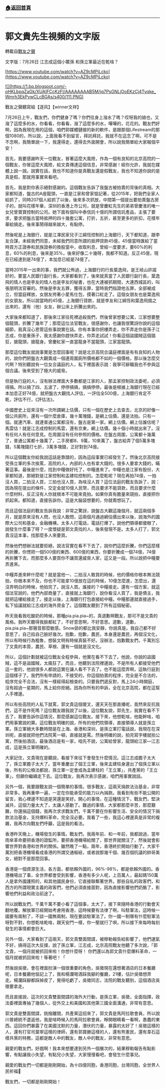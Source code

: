 ###  [:house:返回首頁](https://github.com/ourhimalayas/txt)
---
# 郭文貴先生視頻的文字版
轉載自[戰友之聲](http://littleantvoice.blogspot.com)

文字版：7月26日 江志成這個小鱉孫 和孫立軍最近在乾啥？


[https://www.youtube.com/watch?v=AZ9cMPjLcko](https://www.youtube.com/watch?v=AZ9cMPjLcko)




[!\[\](https://1.bp.blogspot.com/-oHKLbpqZaGk/XUAIFCcKzFI/AAAAAAAAB5M/jq7PsGNLjOoEKzCj4Tyqke_Wmrh3EkPywCLcBGAs/s400/111.PNG)](https://1.bp.blogspot.com/-oHKLbpqZaGk/XUAIFCcKzFI/AAAAAAAAB5M/jq7PsGNLjOoEKzCj4Tyqke_Wmrh3EkPywCLcBGAs/s1600/111.PNG)



戰友之聲聽寫組【逐风】【winner文祥】


7月26日上午，戰友們，你們健身了嗎？你們往身上潑水了嗎？哎呀我的娘也，又潑了這麼多的水，你看看，你看看，潑了這麼多的水，嘩嘩的，花花的。戰友們好啊，因為我現在用的這個，咱們郭媒體鏈接的新的軟件，是跟那個Lifestream的那個1080的，所以說，上面我看不到留言，拜託拜託，我就不在這念了啊，可不是不念啊，我簡單說一下，我還得走，還得去外面開會，所以說我簡單給大家報個平安！


首先，我要感謝昨天一位戰友，冒著這麼大風險，作為一個有良知的北京高院的一個戰友，你冒這麼大風險，給文貴傳達這個信息，非常感謝！經你允許，我就在媒體上說一說。說實在話，我也不知道你是真戰友還是假戰友，我也不知道你說的是真是假，那就用事實來看吧。


首先，我是對你表示絕對感謝的。這個戰友告訴了我盤古被拍賣的背後的真相。大家都知道，盤古的A座龍頭，一直是江家和曾家惦記著，從2015年，把我們全家人給抓了，同時207個人給抓了以後，後來多次抓放，中間第一個提出要拍賣盤古房子的，就叫花樣年華，深圳的香港上市公司，就是曾慶紅先生的弟弟曾慶淮的唯一女兒曾寶寶控制的公司。她下面有個叫中泰信託十億的所謂信託產品，主張了要求，要求把盤古當時抵押的四十幾套公寓，打折，五折，甚至更多的折扣，花樣年華給搞走。後來事鬧得越來越大，有點停。


然後呢是上海銀行，就是江澤民家兒子江綿恆控制的上海銀行，天下都知道，跟李友合謀，未經我們同意，未經我們同意所謂的抵押貸款45億，45億當時匯給了當時買方正證券和民族證券的換股當中，收取利息，曾經一度要求，要60%的利息，60%的利息，後來是35%，後來好像二十幾呀，我都不知道。反正45億，現在已經達到是74億了，本加息已經是74億了。


當時2015年一出來的事，我們就公佈過，上海銀行的行長葉逸飛，是王岐山許諾好的，要當人民銀行副行長，大家都看到了，後來就真當了人民銀行副行長，葉逸飛的情人也是李友的情人也是李友的秘書，也在大連被抓期間，大連西城區的，叫張朋明法官審的。然後是李友五罪，獲得五罪，當時我們指證他五罪，全部被成立，但當庭釋放，女朋友挎著小愛馬仕包，摸著口紅走了。這個女朋友也是葉逸飛的女朋友。所以說當時的45億，上海銀行貸款，就是李友和江綿恆和葉逸飛搗之出來的，還有（他）女友，辦公床上折騰出來的。


大家後來都知道了，那後來江家往死裡追殺我們，然後曾家想要公寓，江家想要整個龍頭，折騰了幾年了；那麼這位法官戰友，很感謝你，也讓我很驚訝你說的這個細節，我真沒心思管這些事說實在話。你有本事你把樓弄走，你不弄走你是孫子江志成，你是重孫子，我太感謝你趕快弄走，你弄走試試！你看這個盜國賊這個猖狂，搶龍頭，搶龍身。曾慶紅家一直當龍身不當龍頭，江家當龍頭。


那麼這位戰友就說事實是怎麼回事呢？說是北京高院合議庭裡面是有有良知的人物的，說你們把盤古大觀賣成一個連周圍廁所價格都不如的一個價格，那以後怎麼交代啊？特別聽說有一位女合議庭的人，私下裡面表示說：我寧可辭職我也不參與這個合議。後來受到了極大的威脅。


但是執行庭的人，沒有辦法裡面大多數都是江家的人，那孟家控制政法委呢，必須得搞。所以搞了四、五波了，停停搞搞，搞搞停停。最後是根據上海銀行現在已經本加息正好74億，就把盤古大觀找人評估，一評估全500億，上海銀行肯定不乾，評估不行，《評估法》。


中國歷史上從來沒有一次所謂網上估價，只有一個在歷史上去查去，北京的好像一個公共廁所，還有一個什麼倉庫，幾十萬塊錢，是網上估價，還是法拍。只有一個。就連汽車、就連普通公寓都沒有，盤古是第一家。網上估價。網上估誰估呢？馬雲估！就是江志成控制的馬雲，還有京東，網上估價。幾十個小時就出來了。沒有任何人有任何意見。在周圍沒有任何參照的價格。在盤古周圍，公寓都十幾萬了，普通公寓都十幾萬了，二手房都8、9萬，10來萬了，盤古給弄了個5萬多塊錢，5萬塊錢打七折，3萬多塊錢，正好對到74億。


所以這個戰友你給我說這話是靠譜的，因為這段事實已經發生了。然後北京高院接受孫立軍的多次挨罵，高院的人，內部的人也有拿大錢的。很多人要拿大錢的，瞞著這事。最後是什麼，找到中糧做好托了，中糧進來了。中糧也是江家有股份，大家都知道，那絕對是江家控制和孟建柱控制的。怎麼乾呢？現在再拍74億，一拍沒人買，二拍沒人買，三拍也沒人買，為啥沒人買？這位法庭的戰友告訴了，說：因為現在提出的條件，交定金就10億人民幣，而且要求不能貸款，而且要求什麼什麼材料，反正沒有人你就根本不可能來竟拍。如果你真有膽量來競拍，直接把你抓起來。都知道，直接告訴你。這是大腦袋想要的，你就甭想玩了。


而且這個法庭的戰友告訴我說：非常之驚訝，說盤古大觀這幾個月，就這兩個多月，就是原來沒有人問，也沒人敢問，這兩個月通過網估價出來以後，說海外的國際大公司和基金，金融機構，太多人打電話，電話打爆了。說他們領導都傻眼了，說發生什麼事了呀？一度懷疑是郭文貴找的人，後來發現不是。太多人打了，郭文貴沒這本事，找那麼多人來要買。


然後他們想辦法就要拒絕，說法官實在看不下去了，說你們這麼折騰，你們這麼樣的折騰，你愣把一個500億的東西、600億的東西，你要折騰成一個74億，74億再折騰下去，而那麼多人要買你不讓買還威脅人家，這又是一段。所以說把中糧要弄進來。


中糧弄進來幹什麼呢？就是當他一、二拍沒人敢買的時候，他的價格你根本無法競拍，你根本來不及，你也不可能拿10億放在這的時候，10億怎麼進，怎麼出，還沒弄明白的時候，他拍完了。說沒人買。誰接的？中糧接走。還有一個方案，就這個法官說的，他們內部商量了，直接就上海銀行，說你看沒人買了，我是債主，我就把這樓給接走了。接走以後，上海銀行打包直接給中糧。中糧那邊就直接過手，私下協議就給江志成的海外資金了。這個戰友聽到了所有這個秘密。


昨天我看我吃酸奶的時候，那種pia.pia.pia~的，真道歉啊戰友，那可不是文貴的風格。我昨天聽得我臉都紅了，不好意思啊，不好意思。道歉，道歉，pia.pia.pia~那聲音那麼敏感。Snow舔的都比我安靜，你說真是。我自己都不好意思了，自己掐自己臉好幾次。抱歉，抱歉，農民，本身還是農民，再個沒文化，所以有時候行為粗魯，想裝文明有時候真裝不好。沒辦法，抱歉戰友們，千萬別忘了文貴的本質，農民、草根、還有一個就是沒文化。


所以，這個計劃就被這位戰友全程參與，他實在看不下去了。他說，你說的盜國賊，這不是盜國賊，太瘋狂了。而且，他聽到法院裡邊說，不是所有人都接受他們這一套的，他說很多人都說這實在讓人看不下去了。也不能這麼弄啊，這執行庭到這個樣子了。我們所有申請的，不接受的，你這個拍賣的程序，完全是不合法的，程序完全不合法，沒有一樣經得起檢查的。只要我們遞反對，馬上24小時開庭，沒有超過一星期的，馬上給你拒絕。因為你所有的申訴，全在北京高院，都在這幫人手裡邊。


所以有些高院的人私下就罵，郭文貴這個傻叉，還天天在那直播呢，竟然來反抗我們，這不是作死嗎？這位戰友跟我說了以後，這位戰友說，郭先生，我實在看不下去了，我要告訴你這情況，那麼感謝這位戰友。接下來，他想乾啥，他能幹啥，咱們用事實說的算。這位戰友明確的說，所有的他們院領導，直接領導人就是孫立軍。孫立軍絕大多數時間是在上海、香港和深圳，是孫立軍打電話說，我現在在深圳呢，直接就把他們法院罵一頓，直接就是罵。然後明確的說，拍完寫字樓就拍公寓，然後拍酒店。最後酒店是有一家，咱先不說，公寓給曾家，龍頭給江家—江志成，這是孫立軍明確的。


大家記住，文貴現在是聽說，看接下來往下會發生什麼情況。這江志成膽子太大了，孫立軍膽子太大了。當年重慶出了個王立軍，後來孟建柱身邊出了個孫立軍以後，所有的公檢法都說，孫立軍一定會成為孟建柱的「王立軍」，共產黨的「王立軍」，但願你繼續走下去。這位戰友，我再次表示感謝，咱們用事實說話。


另外一個，我要跟戰友說一個簡單的事情。很多戰友，這兩天捐款法治基金，非常非常多。我再重申一遍，一定在你能承受的能力以內捐款。我看到有些不能公開的留言，我心裡邊不知道是哭還是笑好。開心的事情，在這種情況下，戰友們，堅決滅共，這個力量太大了，太讓人感動了。難過的事情，大家都那麼辛苦，那麼艱難，你還捐這個錢，我再次求求戰友們，千萬不要在你影響生活、安全的情況下捐款法治基金，支持爆料革命，完全沒必要。我看了一些，我這心裡邊真是非常的複雜，我再次向戰友們呼籲，這是我的看法。


香港昨天晚上，機場發生的事情。戰友們，我兩年前、和一年前，我都說過，當年雨傘革命要把香港的證監所，要把香港機場給關了，那世界就關注了，然後就會影響世界對香港和世界的關係。雖然晚了一點，兩年，香港終於開始行動了。大家千萬別把香港機場看成香港的所謂交通樞紐，或者說那幾千個、幾百個抗議的帥哥美女，絕對不是那麼回事。


香港是一個資源生活，各方面，都依賴外國的，96%-98%，都是依賴外國的。香港機場出了事，全世界都會受到影響，香港有多少人呢，上百萬人，最起碼150萬人是拿外國護照的，和其他國民身份，它直接聯繫著世界。那些自私的政客們，和西方的所謂現實主義的政客們，他們必須直接面對，因為直接影響他們奶酪了，影響他們利益和政治前途了。


所以說戰友們，千萬千萬不要小看了這個事，太大了，接下來隨時香港的行動會天翻地覆。解放軍已經開始考慮用香港，這時候要有法律了啊，叫駐軍法，這時候一國要有兩制了，不談一國無兩制，現在要談駐軍法了。你一國一制哪有什麼駐軍法呀對不對，你想乾啥乾啥，跟天安門一樣，你一壓就行了唄，所以接下來每時每刻發生的事情都會巨大。


另外一個，大家看到了這兩天，郭文貴雙面間諜，被穆勒報告給影響了，他們運氣不好，搞得這次大反撲，說了孫立軍，江志成，北京高院戰友他聽了多次說，「郭文貴，一個月就被抓回來啦！你想什麼呀！ 你們還以為郭文貴什麼爆料革命，一個月就被抓回來啦！等著吧！「


然後說吳徵，會在裡面扮演一個很重要的角色，吳徵現在還想著酒店的日本餐廳呢，日本餐廳他惦記上了，我和楊瀾喝酒踩我腳的餐廳，21樓，估計吳徵想弄走。楊瀾踩腳都踩掉皮了，覺得吃虧了，吳徵同志，法院的戰友聽到，這個酒店吳徵要拿走。


而且直接說，這次的文貴雙面間諜的海外大行動，是孫立軍，吳徵，全面指揮，政法委裡面專抽了幾個人，從外交上和美國和其他第三國全面溝通，非常有意思。


郭文貴是雙面間諜，挑撥離間，共產黨這招來了，郭文貴是馬阿拉歌會員，所以說川普總統不遣返他，我是啥時候入的馬阿拉歌會員，睜開眼睛看一看啊，愚蠢的東西。這回你們暴露了在美國沈默的力量，潛伏的力量，暴露的太好了！吳徵這樣的人，還有打官司葉寧這樣的律師，還有郭寶勝這樣的人，還有熊憲民，還有韋石這樣共黨的特務，這都是敵人中的戰友，敵人中的戰友，非常有意思。


親愛的戰友們，好戲啊！我本來想要達到另外一個層次的，結果穆勒報告有點影響，有點讓我小失望，有點兒小失望，大家慢慢看吧，會發生什麼事兒。


親愛的戰友們一切都是剛剛開始，為十四億同胞，香港同胞，台灣同胞，全世界人民祈福🙏


戰友們，一切都是剛剛開始！